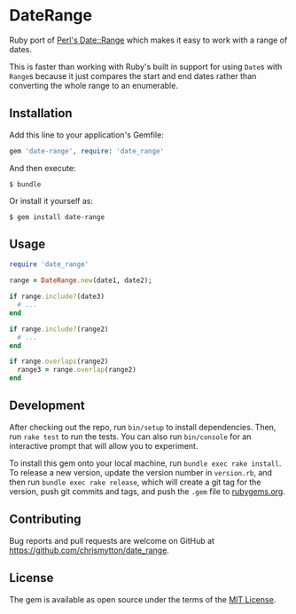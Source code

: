 # DateRange

Ruby port of [Perl's Date::Range](http://search.cpan.org/~tmtm/Date-Range-1.41/lib/Date/Range.pm#overlaps_/_overlap) which makes it easy to work with a range of dates.

This is faster than working with Ruby's built in support for using `Date`s with `Range`s because it just compares the start and end dates rather than converting the whole range to an enumerable.

## Installation

Add this line to your application's Gemfile:

```ruby
gem 'date-range', require: 'date_range'
```

And then execute:

    $ bundle

Or install it yourself as:

    $ gem install date-range

## Usage

```ruby
require 'date_range'

range = DateRange.new(date1, date2);

if range.include?(date3)
  # ...
end

if range.include?(range2)
  # ...
end

if range.overlaps(range2)
  range3 = range.overlap(range2)
end
```

## Development

After checking out the repo, run `bin/setup` to install dependencies. Then, run `rake test` to run the tests. You can also run `bin/console` for an interactive prompt that will allow you to experiment.

To install this gem onto your local machine, run `bundle exec rake install`. To release a new version, update the version number in `version.rb`, and then run `bundle exec rake release`, which will create a git tag for the version, push git commits and tags, and push the `.gem` file to [rubygems.org](https://rubygems.org).

## Contributing

Bug reports and pull requests are welcome on GitHub at https://github.com/chrismytton/date_range.


## License

The gem is available as open source under the terms of the [MIT License](http://opensource.org/licenses/MIT).
